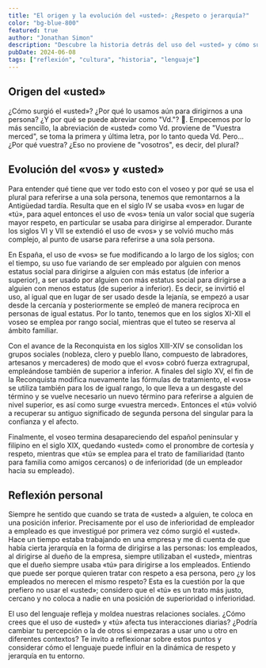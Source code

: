 ```yaml
---
title: "El origen y la evolución del «usted»: ¿Respeto o jerarquía?"
color: "bg-blue-800"
featured: true
author: "Jonathan Simon"  
description: "Descubre la historia detrás del uso del «usted» y cómo su evolución ha influido en nuestras interacciones diarias y en las relaciones de poder."
pubDate: 2024-06-08
tags: ["reflexión", "cultura", "historia", "lenguaje"]
---
```


## Origen del «usted»

¿Cómo surgió el «usted»? ¿Por qué lo usamos aún para dirigirnos a una persona? ¿Y por qué se puede abreviar como "Vd."? 🤔. Empecemos por lo más sencillo, la abreviación de «usted» como Vd. proviene de "Vuestra merced", se toma la primera y última letra, por lo tanto queda Vd. Pero... ¿Por qué vuestra? ¿Eso no proviene de "vosotros", es decir, del plural?

## Evolución del «vos» y «usted»

Para entender qué tiene que ver todo esto con el voseo y por qué se usa el plural para referirse a una sola persona, tenemos que remontarnos a la Antigüedad tardía. Resulta que en el siglo IV se usaba «vos» en lugar de «tú», para aquel entonces el uso de «vos» tenía un valor social que sugería mayor respeto, en particular se usaba para dirigirse al emperador. Durante los siglos VI y VII se extendió el uso de «vos» y se volvió mucho más complejo, al punto de usarse para referirse a una sola persona.

En España, el uso de «vos» se fue modificando a lo largo de los siglos; con el tiempo, su uso fue variando de ser empleado por alguien con menos estatus social para dirigirse a alguien con más estatus (de inferior a superior), a ser usado por alguien con más estatus social para dirigirse a alguien con menos estatus (de superior a inferior). Es decir, se invirtió el uso, al igual que en lugar de ser usado desde la lejanía, se empezó a usar desde la cercanía y posteriormente se empleó de manera recíproca en personas de igual estatus. Por lo tanto, tenemos que en los siglos XI-XII el voseo se emplea por rango social, mientras que el tuteo se reserva al ámbito familiar.

Con el avance de la Reconquista en los siglos XIII-XIV se consolidan los grupos sociales (nobleza, clero y pueblo llano, compuesto de labradores, artesanos y mercaderes) de modo que el «vos» cobró fuerza extragrupal, empleándose también de superior a inferior. A finales del siglo XV, el fin de la Reconquista modifica nuevamente las fórmulas de tratamiento, el «vos» se utiliza también para los de igual rango, lo que lleva a un desgaste del término y se vuelve necesario un nuevo término para referirse a alguien de nivel superior, es así como surge «vuestra merced». Entonces el «tú» volvió a recuperar su antiguo significado de segunda persona del singular para la confianza y el afecto.

Finalmente, el voseo termina desapareciendo del español peninsular y filipino en el siglo XIX, quedando «usted» como el pronombre de cortesía y respeto, mientras que «tú» se emplea para el trato de familiaridad (tanto para familia como amigos cercanos) o de inferioridad (de un empleador hacia su empleado).

## Reflexión personal

Siempre he sentido que cuando se trata de «usted» a alguien, te coloca en una posición inferior. Precisamente por el uso de inferioridad de empleador a empleado es que investigué por primera vez cómo surgió el «usted». Hace un tiempo estaba trabajando en una empresa y me di cuenta de que había cierta jerarquía en la forma de dirigirse a las personas: los empleados, al dirigirse al dueño de la empresa, siempre utilizaban el «usted», mientras que el dueño siempre usaba «tú» para dirigirse a los empleados. Entiendo que puede ser porque quieren tratar con respeto a esa persona, pero ¿y los empleados no merecen el mismo respeto? Esta es la cuestión por la que prefiero no usar el «usted»; considero que el «tú» es un trato más justo, cercano y no coloca a nadie en una posición de superioridad o inferioridad.

El uso del lenguaje refleja y moldea nuestras relaciones sociales. ¿Cómo crees que el uso de «usted» y «tú» afecta tus interacciones diarias? ¿Podría cambiar tu percepción o la de otros si empezaras a usar uno u otro en diferentes contextos? Te invito a reflexionar sobre estos puntos y considerar cómo el lenguaje puede influir en la dinámica de respeto y jerarquía en tu entorno.
